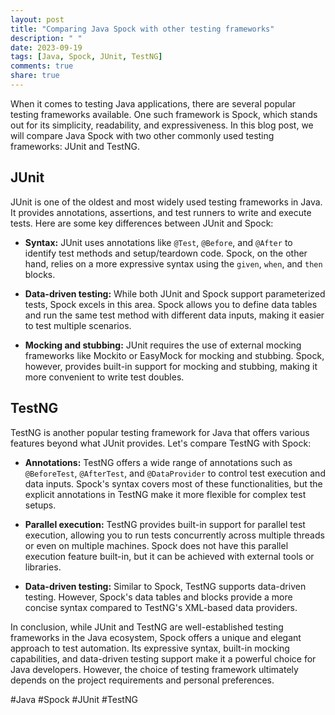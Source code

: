```yaml
---
layout: post
title: "Comparing Java Spock with other testing frameworks"
description: " "
date: 2023-09-19
tags: [Java, Spock, JUnit, TestNG]
comments: true
share: true
---
```


When it comes to testing Java applications, there are several popular testing frameworks available. One such framework is Spock, which stands out for its simplicity, readability, and expressiveness. In this blog post, we will compare Java Spock with two other commonly used testing frameworks: JUnit and TestNG.

## JUnit
JUnit is one of the oldest and most widely used testing frameworks in Java. It provides annotations, assertions, and test runners to write and execute tests. Here are some key differences between JUnit and Spock:

- **Syntax:** JUnit uses annotations like `@Test`, `@Before`, and `@After` to identify test methods and setup/teardown code. Spock, on the other hand, relies on a more expressive syntax using the `given`, `when`, and `then` blocks.

- **Data-driven testing:** While both JUnit and Spock support parameterized tests, Spock excels in this area. Spock allows you to define data tables and run the same test method with different data inputs, making it easier to test multiple scenarios.

- **Mocking and stubbing:** JUnit requires the use of external mocking frameworks like Mockito or EasyMock for mocking and stubbing. Spock, however, provides built-in support for mocking and stubbing, making it more convenient to write test doubles.

## TestNG
TestNG is another popular testing framework for Java that offers various features beyond what JUnit provides. Let's compare TestNG with Spock:

- **Annotations:** TestNG offers a wide range of annotations such as `@BeforeTest`, `@AfterTest`, and `@DataProvider` to control test execution and data inputs. Spock's syntax covers most of these functionalities, but the explicit annotations in TestNG make it more flexible for complex test setups.

- **Parallel execution:** TestNG provides built-in support for parallel test execution, allowing you to run tests concurrently across multiple threads or even on multiple machines. Spock does not have this parallel execution feature built-in, but it can be achieved with external tools or libraries.

- **Data-driven testing:** Similar to Spock, TestNG supports data-driven testing. However, Spock's data tables and blocks provide a more concise syntax compared to TestNG's XML-based data providers.

In conclusion, while JUnit and TestNG are well-established testing frameworks in the Java ecosystem, Spock offers a unique and elegant approach to test automation. Its expressive syntax, built-in mocking capabilities, and data-driven testing support make it a powerful choice for Java developers. However, the choice of testing framework ultimately depends on the project requirements and personal preferences.

#Java #Spock #JUnit #TestNG